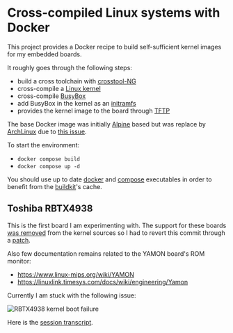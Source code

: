 # Cross-compiled Linux systems with Docker

This project provides a Docker recipe to build self-sufficient kernel images for my embedded boards.

It roughly goes through the following steps:
* build a cross toolchain with [crosstool-NG](https://crosstool-ng.github.io/)
* cross-compile a [Linux kernel](https://www.kernel.org/)
* cross-compile [BusyBox](https://busybox.net/)
* add BusyBox in the kernel as an [initramfs](https://www.kernel.org/doc/Documentation/filesystems/ramfs-rootfs-initramfs.txt)
* provides the kernel image to the board through [TFTP](https://en.wikipedia.org/wiki/Trivial_File_Transfer_Protocol)

The base Docker image was initially [Alpine](https://www.alpinelinux.org/) based but was replace by [ArchLinux](https://archlinux.org/) due to [this issue](https://sourceware.org/bugzilla/show_bug.cgi?id=21604).

To start the environment:
* `docker compose build`
* `docker compose up -d`

You should use up to date [docker](https://docs.docker.com/get-docker/) and [compose](https://docs.docker.com/compose/install/) executables in order to benefit from the [buildkit](https://docs.docker.com/develop/develop-images/build_enhancements/)'s cache.

## Toshiba RBTX4938

This is the first board I am experimenting with.
The support for these boards [was removed](https://lore.kernel.org/lkml/20211130164558.85584-2-tsbogend@alpha.franken.de/T/) from the kernel sources so I had to revert this commit through a [patch](rbtx4938/linux.patch).

Also few documentation remains related to the YAMON board's ROM monitor:
* https://www.linux-mips.org/wiki/YAMON
* https://linuxlink.timesys.com/docs/wiki/engineering/Yamon

Currently I am stuck with the following issue:

![RBTX4938 kernel boot failure](rbtx4938-failure.gif)

Here is the [session transcript](rbtx4938-failure.log).
